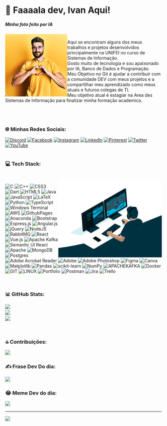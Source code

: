 # 💫 Faaaala dev, Ivan Aqui!

<div>     
       <h5 align="left"> Minha foto feito por IA </h5>
       <img align="left" height="200" alt="ia" src="ia.jpg">
       <br> Aqui se encontram alguns dos meus trabalhos e projetos desenvolvidos principalmente na UNIFEI no curso de Sistemas de Informação.
       <br> Gosto muito de tecnologia e sou apaixonado por IA, Banco de Dados e Programação.
       <br> Meu Objetivo no Git é ajudar a contribuir com a comunidade DEV com meus projetos e a compartilhar meu aprendizado como meus atuais e futuros colegas de TI.
       <br> Meu objetivo atual é estagiar na Area des Sistemas de Informação para finalizar minha formação academica.<br> <br> <br><br>
</div>


### 🌐 Minhas Redes Sociais:

[![Discord](https://img.shields.io/badge/Discord-%237289DA.svg?logo=discord&logoColor=white)](https://discord.com/login?redirect_to=%2Fchannels%2F%40578240755672285213) [![Facebook](https://img.shields.io/badge/Facebook-%231877F2.svg?logo=Facebook&logoColor=white)](https://facebook.com/ivanleoni.vilasboas) [![Instagram](https://img.shields.io/badge/Instagram-%23E4405F.svg?logo=Instagram&logoColor=white)](https://www.instagram.com/loukavida/) [![LinkedIn](https://img.shields.io/badge/LinkedIn-%230077B5.svg?logo=linkedin&logoColor=white)](https://www.linkedin.com/in/ivan-leoni-vilas-boas-46bb6a76/) [![Pinterest](https://img.shields.io/badge/Pinterest-%23E60023.svg?logo=Pinterest&logoColor=white)](https://br.pinterest.com/ivanleoni18/) [![Twitter](https://img.shields.io/badge/Twitter-%231DA1F2.svg?logo=Twitter&logoColor=white)](https://twitter.com/ivanleonivb) [![YouTube](https://img.shields.io/badge/YouTube-%23FF0000.svg?logo=YouTube&logoColor=white)](https://www.youtube.com/channel/UCRMboQd2DDw_FgtmOuCTtnA) 
<br>  <br>

### 💻 Tech Stack:
<br>  
<div>
  <img align="right" height="250" alt="coding-time" src="code.gif">
</div>

![C](https://img.shields.io/badge/c-%2300599C.svg?style=for-the-badge&logo=c&logoColor=white) ![C++](https://img.shields.io/badge/c++-%2300599C.svg?style=for-the-badge&logo=c%2B%2B&logoColor=white) ![CSS3](https://img.shields.io/badge/css3-%231572B6.svg?style=for-the-badge&logo=css3&logoColor=white) ![Dart](https://img.shields.io/badge/dart-%230175C2.svg?style=for-the-badge&logo=dart&logoColor=white) ![HTML5](https://img.shields.io/badge/html5-%23E34F26.svg?style=for-the-badge&logo=html5&logoColor=white) ![Java](https://img.shields.io/badge/java-%23ED8B00.svg?style=for-the-badge&logo=openjdk&logoColor=white) ![JavaScript](https://img.shields.io/badge/javascript-%23323330.svg?style=for-the-badge&logo=javascript&logoColor=%23F7DF1E) ![LaTeX](https://img.shields.io/badge/latex-%23008080.svg?style=for-the-badge&logo=latex&logoColor=white) ![Python](https://img.shields.io/badge/python-3670A0?style=for-the-badge&logo=python&logoColor=ffdd54) ![TypeScript](https://img.shields.io/badge/typescript-%23007ACC.svg?style=for-the-badge&logo=typescript&logoColor=white) ![Windows Terminal](https://img.shields.io/badge/Windows%20Terminal-%234D4D4D.svg?style=for-the-badge&logo=windows-terminal&logoColor=white) ![AWS](https://img.shields.io/badge/AWS-%23FF9900.svg?style=for-the-badge&logo=amazon-aws&logoColor=white) ![GithubPages](https://img.shields.io/badge/github%20pages-121013?style=for-the-badge&logo=github&logoColor=white) ![Anaconda](https://img.shields.io/badge/Anaconda-%2344A833.svg?style=for-the-badge&logo=anaconda&logoColor=white) ![Bootstrap](https://img.shields.io/badge/bootstrap-%238511FA.svg?style=for-the-badge&logo=bootstrap&logoColor=white) ![Express.js](https://img.shields.io/badge/express.js-%23404d59.svg?style=for-the-badge&logo=express&logoColor=%2361DAFB) ![Angular.js](https://img.shields.io/badge/angular.js-%23E23237.svg?style=for-the-badge&logo=angularjs&logoColor=white) ![jQuery](https://img.shields.io/badge/jquery-%230769AD.svg?style=for-the-badge&logo=jquery&logoColor=white) ![NodeJS](https://img.shields.io/badge/node.js-6DA55F?style=for-the-badge&logo=node.js&logoColor=white) ![RabbitMQ](https://img.shields.io/badge/rabbitmq-FF6600?style=for-the-badge&logo=rabbitmq&logoColor=white) ![React](https://img.shields.io/badge/react-%2320232a.svg?style=for-the-badge&logo=react&logoColor=%2361DAFB) ![Vue.js](https://img.shields.io/badge/vue.js-%2335495e.svg?style=for-the-badge&logo=vuedotjs&logoColor=%234FC08D) ![Apache Kafka](https://img.shields.io/badge/Apache%20Kafka-000?style=for-the-badge&logo=apachekafka) ![Semantic UI React](https://img.shields.io/badge/Semantic%20UI%20React-%2335BDB2.svg?style=for-the-badge&logo=SemanticUIReact&logoColor=white) ![Apache](https://img.shields.io/badge/apache-%23D42029.svg?style=for-the-badge&logo=apache&logoColor=white) ![MongoDB](https://img.shields.io/badge/MongoDB-%234ea94b.svg?style=for-the-badge&logo=mongodb&logoColor=white) ![Postgres](https://img.shields.io/badge/postgres-%23316192.svg?style=for-the-badge&logo=postgresql&logoColor=white) ![Adobe Acrobat Reader](https://img.shields.io/badge/Adobe%20Acrobat%20Reader-EC1C24.svg?style=for-the-badge&logo=Adobe%20Acrobat%20Reader&logoColor=white) ![Adobe](https://img.shields.io/badge/adobe-%23FF0000.svg?style=for-the-badge&logo=adobe&logoColor=white) ![Adobe Photoshop](https://img.shields.io/badge/adobe%20photoshop-%2331A8FF.svg?style=for-the-badge&logo=adobe%20photoshop&logoColor=white) ![Figma](https://img.shields.io/badge/figma-%23F24E1E.svg?style=for-the-badge&logo=figma&logoColor=white) ![Canva](https://img.shields.io/badge/Canva-%2300C4CC.svg?style=for-the-badge&logo=Canva&logoColor=white) ![Matplotlib](https://img.shields.io/badge/Matplotlib-%23ffffff.svg?style=for-the-badge&logo=Matplotlib&logoColor=black) ![Pandas](https://img.shields.io/badge/pandas-%23150458.svg?style=for-the-badge&logo=pandas&logoColor=white) ![scikit-learn](https://img.shields.io/badge/scikit--learn-%23F7931E.svg?style=for-the-badge&logo=scikit-learn&logoColor=white) ![NumPy](https://img.shields.io/badge/numpy-%23013243.svg?style=for-the-badge&logo=numpy&logoColor=white) ![APACHEKAFKA](https://img.shields.io/badge/apachekafka-231F20.svg?style=for-the-badge&logo=apachekafka&logoColor=white&color=%23231F20) ![Docker](https://img.shields.io/badge/docker-%230db7ed.svg?style=for-the-badge&logo=docker&logoColor=white) ![GIT](https://img.shields.io/badge/Git-fc6d26?style=for-the-badge&logo=git&logoColor=white) ![LINUX](https://img.shields.io/badge/Linux-FCC624?style=for-the-badge&logo=linux&logoColor=black) ![Portfolio](https://img.shields.io/badge/Portfolio-%23000000.svg?style=for-the-badge&logo=firefox&logoColor=#FF7139) ![Postman](https://img.shields.io/badge/Postman-FF6C37?style=for-the-badge&logo=postman&logoColor=white) ![Jira](https://img.shields.io/badge/jira-%230A0FFF.svg?style=for-the-badge&logo=jira&logoColor=white) ![Trello](https://img.shields.io/badge/Trello-%23026AA7.svg?style=for-the-badge&logo=Trello&logoColor=white)

<br>  

### 📊 GitHub Stats:

![](https://github-readme-stats.vercel.app/api?username=IvanEng2019&theme=great-gatsby&hide_border=false&include_all_commits=false&count_private=true)<br/>
![](https://github-readme-streak-stats.herokuapp.com/?user=IvanEng2019&theme=great-gatsby&hide_border=false)<br/>
![](https://github-readme-stats.vercel.app/api/top-langs/?username=IvanEng2019&theme=great-gatsby&hide_border=false&include_all_commits=false&count_private=true&layout=compact)

<br>

### 🔝 Contribuições:

![](https://github-contributor-stats.vercel.app/api?username=IvanEng2019&limit=5&theme=great-gatsby&combine_all_yearly_contributions=true)


### ✍️ Frase Dev Do dia:
![](https://quotes-github-readme.vercel.app/api?type=horizontal&theme=great-gatsby)

### 😂 Meme Dev do dia:
<img src='https://randommeme-five.vercel.app/' style="height: 400px;"/>

---
[![](https://visitcount.itsvg.in/api?id=IvanEng2019&icon=5&color=1)](https://visitcount.itsvg.in)
